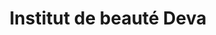 ---
title: "Institut de beauté Deva"
url: /rueil-malmaison/institut-de-beaute-deva/
shop: Kosmetik
---